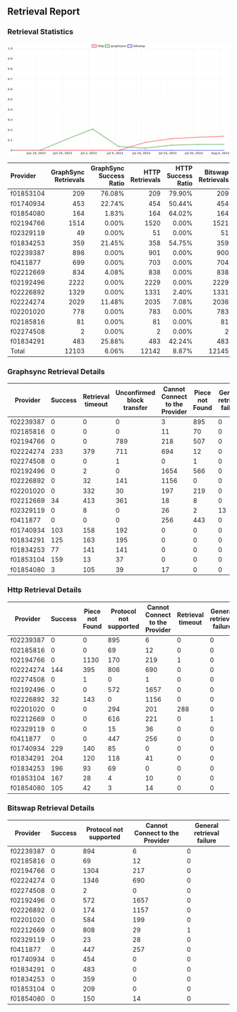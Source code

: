 ## Retrieval Report
### Retrieval Statistics
<img src="https://raw.githubusercontent.com/data-preservation-programs/filplus-checker-assets/main/filecoin-project/filecoin-plus-large-datasets/issues/2026/1691743188732.png"/>

| Provider  | GraphSync Retrievals | GraphSync Success Ratio | HTTP Retrievals | HTTP Success Ratio | Bitswap Retrievals | Bitswap Success Ratio |
| :-------- | -------------------: | ----------------------: | --------------: | -----------------: | -----------------: | --------------------: |
| f01853104 |                  209 |                  76.08% |             209 |             79.90% |                209 |                 0.00% |
| f01740934 |                  453 |                  22.74% |             454 |             50.44% |                454 |                 0.00% |
| f01854080 |                  164 |                   1.83% |             164 |             64.02% |                164 |                 0.00% |
| f02194766 |                 1514 |                   0.00% |            1520 |              0.00% |               1521 |                 0.00% |
| f02329119 |                   49 |                   0.00% |              51 |              0.00% |                 51 |                 0.00% |
| f01834253 |                  359 |                  21.45% |             358 |             54.75% |                359 |                 0.00% |
| f02239387 |                  898 |                   0.00% |             901 |              0.00% |                900 |                 0.00% |
| f0411877  |                  699 |                   0.00% |             703 |              0.00% |                704 |                 0.00% |
| f02212669 |                  834 |                   4.08% |             838 |              0.00% |                838 |                 0.00% |
| f02192496 |                 2222 |                   0.00% |            2229 |              0.00% |               2229 |                 0.00% |
| f02226892 |                 1329 |                   0.00% |            1331 |              2.40% |               1331 |                 0.00% |
| f02224274 |                 2029 |                  11.48% |            2035 |              7.08% |               2036 |                 0.00% |
| f02201020 |                  778 |                   0.00% |             783 |              0.00% |                783 |                 0.00% |
| f02185816 |                   81 |                   0.00% |              81 |              0.00% |                 81 |                 0.00% |
| f02274508 |                    2 |                   0.00% |               2 |              0.00% |                  2 |                 0.00% |
| f01834291 |                  483 |                  25.88% |             483 |             42.24% |                483 |                 0.00% |
| Total     |                12103 |                   6.06% |           12142 |              8.87% |              12145 |                 0.00% |

### Graphsync Retrieval Details
| Provider  | Success | Retrieval timeout | Unconfirmed block transfer | Cannot Connect to the Provider | Piece not Found | General retrieval failure |
| --------- | ------- | ----------------- | -------------------------- | ------------------------------ | --------------- | ------------------------- |
| f02239387 | 0       | 0                 | 0                          | 3                              | 895             | 0                         |
| f02185816 | 0       | 0                 | 0                          | 11                             | 70              | 0                         |
| f02194766 | 0       | 0                 | 789                        | 218                            | 507             | 0                         |
| f02224274 | 233     | 379               | 711                        | 694                            | 12              | 0                         |
| f02274508 | 0       | 0                 | 1                          | 0                              | 1               | 0                         |
| f02192496 | 0       | 2                 | 0                          | 1654                           | 566             | 0                         |
| f02226892 | 0       | 32                | 141                        | 1156                           | 0               | 0                         |
| f02201020 | 0       | 332               | 30                         | 197                            | 219             | 0                         |
| f02212669 | 34      | 413               | 361                        | 18                             | 8               | 0                         |
| f02329119 | 0       | 8                 | 0                          | 26                             | 2               | 13                        |
| f0411877  | 0       | 0                 | 0                          | 256                            | 443             | 0                         |
| f01740934 | 103     | 158               | 192                        | 0                              | 0               | 0                         |
| f01834291 | 125     | 163               | 195                        | 0                              | 0               | 0                         |
| f01834253 | 77      | 141               | 141                        | 0                              | 0               | 0                         |
| f01853104 | 159     | 13                | 37                         | 0                              | 0               | 0                         |
| f01854080 | 3       | 105               | 39                         | 17                             | 0               | 0                         |

### Http Retrieval Details
| Provider  | Success | Piece not Found | Protocol not supported | Cannot Connect to the Provider | Retrieval timeout | General retrieval failure |
| --------- | ------- | --------------- | ---------------------- | ------------------------------ | ----------------- | ------------------------- |
| f02239387 | 0       | 0               | 895                    | 6                              | 0                 | 0                         |
| f02185816 | 0       | 0               | 69                     | 12                             | 0                 | 0                         |
| f02194766 | 0       | 1130            | 170                    | 219                            | 1                 | 0                         |
| f02224274 | 144     | 395             | 806                    | 690                            | 0                 | 0                         |
| f02274508 | 0       | 1               | 0                      | 1                              | 0                 | 0                         |
| f02192496 | 0       | 0               | 572                    | 1657                           | 0                 | 0                         |
| f02226892 | 32      | 143             | 0                      | 1156                           | 0                 | 0                         |
| f02201020 | 0       | 0               | 294                    | 201                            | 288               | 0                         |
| f02212669 | 0       | 0               | 616                    | 221                            | 0                 | 1                         |
| f02329119 | 0       | 0               | 15                     | 36                             | 0                 | 0                         |
| f0411877  | 0       | 0               | 447                    | 256                            | 0                 | 0                         |
| f01740934 | 229     | 140             | 85                     | 0                              | 0                 | 0                         |
| f01834291 | 204     | 120             | 118                    | 41                             | 0                 | 0                         |
| f01834253 | 196     | 93              | 69                     | 0                              | 0                 | 0                         |
| f01853104 | 167     | 28              | 4                      | 10                             | 0                 | 0                         |
| f01854080 | 105     | 42              | 3                      | 14                             | 0                 | 0                         |

### Bitswap Retrieval Details
| Provider  | Success | Protocol not supported | Cannot Connect to the Provider | General retrieval failure |
| --------- | ------- | ---------------------- | ------------------------------ | ------------------------- |
| f02239387 | 0       | 894                    | 6                              | 0                         |
| f02185816 | 0       | 69                     | 12                             | 0                         |
| f02194766 | 0       | 1304                   | 217                            | 0                         |
| f02224274 | 0       | 1346                   | 690                            | 0                         |
| f02274508 | 0       | 2                      | 0                              | 0                         |
| f02192496 | 0       | 572                    | 1657                           | 0                         |
| f02226892 | 0       | 174                    | 1157                           | 0                         |
| f02201020 | 0       | 584                    | 199                            | 0                         |
| f02212669 | 0       | 808                    | 29                             | 1                         |
| f02329119 | 0       | 23                     | 28                             | 0                         |
| f0411877  | 0       | 447                    | 257                            | 0                         |
| f01740934 | 0       | 454                    | 0                              | 0                         |
| f01834291 | 0       | 483                    | 0                              | 0                         |
| f01834253 | 0       | 359                    | 0                              | 0                         |
| f01853104 | 0       | 209                    | 0                              | 0                         |
| f01854080 | 0       | 150                    | 14                             | 0                         |

